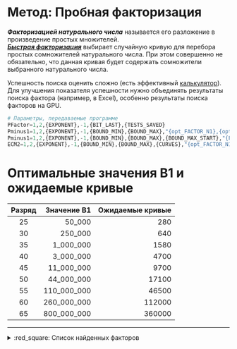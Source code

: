 [License]: //creativecommons.org/licenses/by-nc-sa/4.0/deed.ru

# Метод: Пробная факторизация

***Факторизацией натурального числа*** называется его разложение в произведение простых множителей.  
***[Быстрая факторизация]*** выбирает случайную кривую для перебора простых сомножителей натурального числа. 
При этом совершенно не обязательно, что данная кривая будет содержать сомножители выбранного натурального 
числа.  

Успешность поиска оценить сложно (есть эффективный [калькулятор]). Для улучшения показателя успешности 
нужно объединять результаты поиска фактора (например, в Excel), особенно результаты поиска факторов на GPU.
``` tf
# Параметры, передаваемые программе
PFactor=1,2,{EXPONENT},-1,{BIT_LAST},{TESTS_SAVED}
Pminus1=1,2,{EXPONENT},-1,{BOUND_MIN},{BOUND_MAX},"{opt_FACTOR_N1},{opt_FACTOR_N2}"
Pminus1=1,2,{EXPONENT},-1,{BOUND_MIN},{BOUND_MAX},{BOUND_MAX_START},"{FACTOR_N1},{FACTOR_N2}"
ECM2=1,2,{EXPONENT},-1,{BOUND_MIN},{BOUND_MAX},{CURVES},"{opt_FACTOR_N1},{opt_FACTOR_N2}"
```

[Быстрая факторизация]: //www.mersenne.org/report_top_500_p-1/
[калькулятор]: //github.com/alpertron/calculators


# Оптимальные значения B1 и ожидаемые кривые

|Разряд|Значение B1|Ожидаемые кривые
|:---:| ---:| ---:
|25|50_000|280
|30|250_000|640
|35|1_000_000|1580
|40|3_000_000|4700
|45|11_000_000|9700
|50|44_000_000|17100
|55|110_000_000|46500
|60|260_000_000|112000
|65|800_000_000|360000

---
<details>
<summary>:red_square: Список найденных факторов</summary><br />

|Имя процессора|Экспонента|Полученно (передано)|Простой множитель
|:--- | ---:|:---:| ---:
|CPU_i3-4160T|M<sub>10867</sub>|2019-08-20|[82832860164133033565264741146994303791687](//mersenne.org/M10867 "135,9 бит")
|CPU_i3-3240|M<sub>179807</sub>|2020-07-21|[8908820444602872157985947159](//mersenne.org/M179807 "92,8 бит")
|CPU_i3-4130T|M<sub>182473</sub>|2019-11-21|[6105157288266030601971636011773183](//mersenne.org/M182473 "112,2 бит")
|CPU_i3-4130T|M<sub>186601</sub>|2020-04-22|[6335814304984386400062255874736137](//mersenne.org/M186601 "112,3 бит")
|CPU_i3-3220T|M<sub>190297</sub>|2021-01-30|[149067583885988546673114547807](//mersenne.org/M190297 "96,9 бит")
|CPU_i3-4130T|M<sub>192319</sub>|2021-05-24|[131713870150710973144567447903007](//mersenne.org/M192319 "106,7 бит")
|CPU_i3-3240|M<sub>194687</sub>|2020-06-02|[350308324287853241164704038137783](//mersenne.org/M194687 "108,1 бит")
|CPU_i5-7400T|M<sub>204461</sub>|2020-06-16|[13887385625510659686126690641](//mersenne.org/M204461 "93,5 бит")
|CPU_i3-4130T|M<sub>205937</sub>|2021-02-07|[14527115491319733689217695942607839](//mersenne.org/M205937 "113,5 бит")
|CPU_i3-3240|M<sub>208367</sub>|2019-11-29|[355611993314329042162913497](//mersenne.org/M208367 "88,2 бит")
|CPU_i3-4130T|M<sub>210401</sub>|2021-08-08|[454556433155608737183713209](//mersenne.org/M210401 "88,6 бит")
|CPU_i3-3240|M<sub>211597</sub>|2021-09-04|[10080803665163780220858494239913](//mersenne.org/M211597 "103,0 бит")
|CPU_i5-7400T|M<sub>212557</sub>|2021-01-23|[4550117868689862015372775241](//mersenne.org/M212557 "91,9 бит")
|CPU_i3-3240|M<sub>215503</sub>|2020-11-06|[10492524329302829549846743327](//mersenne.org/M215503 "93,1 бит")
|CPU_i3-4130T|M<sub>219943</sub>|2020-10-18|[22221891142825827223088551](//mersenne.org/M219943 "84,2 бит")
|CPU_i5-7400T|M<sub>223061</sub>|2021-01-05|[782010403246230561225393068137](//mersenne.org/M223061 "99,3 бит")
|CPU_i3-3220T|M<sub>226691</sub>|2020-01-23|[2356137892153772530023725265049](//mersenne.org/M226691 "100,9 бит")
|CPU_i5-7400T|M<sub>236893</sub>|2020-01-23|[440619936996878195341147721](//mersenne.org/M236893 "88,5 бит")
|CPU_i3-3220T|M<sub>237277</sub>|2021-10-19|[3980436522930599333568397717537](//mersenne.org/M237277 "101,7 бит")
|CPU_i5-7400T|M<sub>240017</sub>|2021-02-24|[207388950441821518487369719](//mersenne.org/M240017 "87,4 бит")
|CPU_i3-3240|M<sub>240341</sub>|2020-10-21|[14564194736309668622575271408824313](//mersenne.org/M240341 "113,5 бит")
|CPU_i3-3240|M<sub>242161</sub>|2021-05-05|[17130779324234840014001389399](//mersenne.org/M242161 "93,8 бит")
|CPU_i3-3240|M<sub>244381</sub>|2020-04-28|[544321867658790146018252177](//mersenne.org/M244381 "88,8 бит")
|CPU_i3-3220T|M<sub>247603</sub>|2021-06-16|[8450557429377403415538456969193](//mersenne.org/M247603 "102,7 бит")
|CPU_i3-4130T|M<sub>249211</sub>|2020-11-14|[4231311287188684023882673097](//mersenne.org/M249211 "91,8 бит")
|CPU_i5-7400T|M<sub>249541</sub>|2020-07-15|[6014806187755835444877004231](//mersenne.org/M249541 "92,3 бит")
|CPU_i3-4130T|M<sub>249859</sub>|2020-08-04|[1362194296519303309656910457](//mersenne.org/M249859 "90,1 бит")
|CPU_i5-7400T|M<sub>260647</sub>|2021-03-05|[1364561386792052106468955961](//mersenne.org/M260647 "90,1 бит")
|CPU_i3-3220T|M<sub>266029</sub>|2021-04-15|[6189179596034365984855091373289](//mersenne.org/M266029 "102,3 бит")
|CPU_i3-3240|M<sub>267601</sub>|2020-09-25|[5830195636655439372565947073](//mersenne.org/M267601 "92,2 бит")
|CPU_i3-3240|M<sub>272903</sub>|2020-07-05|[55270321578203648279734967](//mersenne.org/M272903 "85,5 бит")
|CPU_i3-3240|M<sub>276007</sub>|2020-09-26|[422673653296197834493769](//mersenne.org/M276007 "78,5 бит")
|CPU_i3-3240|M<sub>277889</sub>|2022-01-03|[240277746620929976586118559](//mersenne.org/M277889 "87,6 бит")
|CPU_i3-3220T|M<sub>280817</sub>|2022-03-08|[1305998059646546094771212783](//mersenne.org/M280817 "90,1 бит")
|CPU_i3-4130T|M<sub>282413</sub>|2020-12-10|[340956205582160672877209](//mersenne.org/M282413 "78,2 бит")
|CPU_i3-3220T|M<sub>282679</sub>|2021-11-30|[30275065895276484156192919](//mersenne.org/M282679 "84,6 бит")
|CPU_i3-3240|M<sub>284857</sub>|2020-11-03|[6342830178287689341889442233](//mersenne.org/M284857 "92,4 бит")
|CPU_i3-4130T|M<sub>291689</sub>|2020-06-27|[641304973009750545740947502383](//mersenne.org/M291689 "99,0 бит")
|CPU_i3-4130T|M<sub>293453</sub>|2020-06-30|[183557027770532862517419511](//mersenne.org/M293453 "87,2 бит")
|CPU_i3-4160T|M<sub>1260877</sub>|2019-10-02|[295308856121652065144821431143](//mersenne.org/M1260877 "97,9 бит")
|CPU_i3-3220T|M<sub>1748471</sub>|2020-07-28|[9782225387480554906433](//mersenne.org/M1748471 "73,1 бит")
|CPU_i3-3240|M<sub>1748749</sub>|2020-06-04|[1101693662420199497948263](//mersenne.org/M1748749 "79,9 бит")
|CPU_i5-7400T|M<sub>1756919</sub>|2020-07-17|[420282713414566177132193](//mersenne.org/M1756919 "78,5 бит")
|CPU_i5-7400T|M<sub>1770551</sub>|2020-08-11|[1229067852017677956503](//mersenne.org/M1770551 "70,1 бит")
|CPU_i3-3240|M<sub>1775819</sub>|2020-06-22|[2183399348408396373881](//mersenne.org/M1775819 "70,9 бит")
|CPU_i5-7400T|M<sub>1779227</sub>|2020-09-02|[716802974144267311817](//mersenne.org/M1779227 "69,3 бит")
|CPU_i5-7400T|M<sub>1779529</sub>|2020-09-03|[361751716297473485026173503](//mersenne.org/M1779529 "88,2 бит")
|CPU_i5-7400T|M<sub>1779601</sub>|2020-06-19|[6654306946624358084057](//mersenne.org/M1779601 "72,5 бит")
|CPU_i3-3220T|M<sub>1780481</sub>|2020-07-17|[24311029838681384251303](//mersenne.org/M1780481 "74,4 бит")
|CPU_i3-3240|M<sub>1780787</sub>|2020-03-23|[2208575966115963611801297](//mersenne.org/M1780787 "80,9 бит")
|CPU_i5-7400T|M<sub>1781393</sub>|2020-09-11|[9245598697446358271306919599](//mersenne.org/M1781393 "92,9 бит")
|CPU_i3-4130T|M<sub>1790303</sub>|2020-10-08|[84091307379778469337607](//mersenne.org/M1790303 "76,2 бит")
|CPU_i5-7400T|M<sub>1790969</sub>|2020-07-31|[13195845564583138753367](//mersenne.org/M1790969 "73,5 бит")
|CPU_i3-3240|M<sub>1794277</sub>|2020-10-15|[13566397381259978586503](//mersenne.org/M1794277 "73,5 бит")
|CPU_i5-7400T|M<sub>1794343</sub>|2020-07-09|[3013403412890191833961](//mersenne.org/M1794343 "71,4 бит")
|CPU_i3-4130T|M<sub>1797503</sub>|2020-06-19|[1179098613782804828192609](//mersenne.org/M1797503 "80,0 бит")
|CPU_i3-4130T|M<sub>1803089</sub>|2020-06-06|[692432289569587180612463](//mersenne.org/M1803089 "79,2 бит")
|CPU_i5-7400T|M<sub>1806803</sub>|2020-08-12|[244326231917086486697](//mersenne.org/M1806803 "67,7 бит")
|CPU_i3-4130T|M<sub>1808207</sub>|2021-01-07|[1087489101201148609423](//mersenne.org/M1808207 "69,9 бит")
|CPU_i5-7400T|M<sub>1808497</sub>|2020-07-14|[9706123523375446467647](//mersenne.org/M1808497 "73,0 бит")
|CPU_i3-3220T|M<sub>1810199</sub>|2020-11-18|[157697807282564586898519](//mersenne.org/M1810199 "77,1 бит")
|CPU_i3-4130T|M<sub>1810609</sub>|2020-07-17|[26465926164226557922159](//mersenne.org/M1810609 "74,5 бит")
|CPU_i3-3220T|M<sub>1817581</sub>|2020-12-19|[1189085596205257849526737](//mersenne.org/M1817581 "80,0 бит")
|CPU_i3-3240|M<sub>1817707</sub>|2020-07-25|[54019915269001796699970361](//mersenne.org/M1817707 "85,5 бит")
|CPU_i3-3240|M<sub>1818727</sub>|2020-10-05|[1524678261054558180071](//mersenne.org/M1818727 "70,4 бит")
|CPU_i5-7400T|M<sub>1820279</sub>|2020-08-15|[18591257656105278391249](//mersenne.org/M1820279 "74,0 бит")
|CPU_i3-3220T|M<sub>1824707</sub>|2020-12-26|[43333587508361131449337](//mersenne.org/M1824707 "75,2 бит")
|CPU_i3-4130T|M<sub>1825039</sub>|2020-07-10|[1077556895940053786953](//mersenne.org/M1825039 "69,9 бит")
|CPU_i5-7400T|M<sub>1825891</sub>|2021-01-03|[25087933734732565649248321](//mersenne.org/M1825891 "84,4 бит")
|CPU_i3-3240|M<sub>1826129</sub>|2020-10-17|[240060603497813611049](//mersenne.org/M1826129 "67,7 бит")
|CPU_i3-4130T|M<sub>1826743</sub>|2021-01-08|[403333729168115180214383](//mersenne.org/M1826743 "78,4 бит")
|CPU_i5-7400T|M<sub>1830931</sub>|2020-08-11|[42677833477679098748999](//mersenne.org/M1830931 "75,2 бит")
|CPU_i3-4130T|M<sub>1831933</sub>|2021-02-20|[69011301633052264737401](//mersenne.org/M1831933 "75,9 бит")
|CPU_i3-3220T|M<sub>1832459</sub>|2020-11-24|[31562787143567258404248079](//mersenne.org/M1832459 "84,7 бит")
|CPU_i3-4130T|M<sub>1837903</sub>|2020-07-21|[13281786178167483175609](//mersenne.org/M1837903 "73,5 бит")
|CPU_i3-3220T|M<sub>1838423</sub>|2020-11-24|[230213760093827396759](//mersenne.org/M1838423 "67,6 бит")
|CPU_i3-4130T|M<sub>1839601</sub>|2021-02-23|[2923009946171327873633](//mersenne.org/M1839601 "71,3 бит")
|CPU_i3-4130T|M<sub>1840393</sub>|2020-07-24|[202934639674844633911](//mersenne.org/M1840393 "67,5 бит")
|CPU_i3-4130T|M<sub>1842941</sub>|2021-03-01|[8041440301620043380511](//mersenne.org/M1842941 "72,8 бит")
|CPU_i3-3220T|M<sub>1843183</sub>|2020-12-01|[835922814028155447994489](//mersenne.org/M1843183 "79,5 бит")
|CPU_i3-3240|M<sub>1843487</sub>|2020-10-05|[42539782418183734268911](//mersenne.org/M1843487 "75,2 бит")
|CPU_i3-3240|M<sub>1844099</sub>|2020-10-06|[27895907770515882935017](//mersenne.org/M1844099 "74,6 бит")
|CPU_i3-3220T|M<sub>1844153</sub>|2020-07-28|[208696059530445027887](//mersenne.org/M1844153 "67,5 бит")
|CPU_i3-3220T|M<sub>1844939</sub>|2020-07-29|[238448870647471358713](//mersenne.org/M1844939 "67,7 бит")
|CPU_i3-4130T|M<sub>1845913</sub>|2020-06-06|[274125696466187185511](//mersenne.org/M1845913 "67,9 бит")
|CPU_i3-3240|M<sub>1846769</sub>|2021-04-13|[1667481571603698949103](//mersenne.org/M1846769 "70,5 бит")
|CPU_i3-3240|M<sub>1848923</sub>|2020-07-08|[5959243418438687591474153](//mersenne.org/M1848923 "82,3 бит")
|CPU_i3-3220T|M<sub>1849843</sub>|2021-03-28|[673906381801109443654877201](//mersenne.org/M1849843 "89,1 бит")
|CPU_i5-7400T|M<sub>1851407</sub>|2021-02-08|[590019308792284662503](//mersenne.org/M1851407 "69,0 бит")
|CPU_i3-3240|M<sub>1851991</sub>|2021-05-25|[13151078006579160102223](//mersenne.org/M1851991 "73,5 бит")
|CPU_i3-3240|M<sub>1853479</sub>|2020-09-08|[156003539033246584721](//mersenne.org/M1853479 "67,1 бит")
|CPU_i3-4130T|M<sub>1853807</sub>|2020-11-20|[529911299168011084854799](//mersenne.org/M1853807 "78,8 бит")
|CPU_i3-3220T|M<sub>1855849</sub>|2020-07-20|[14445906697760712519833](//mersenne.org/M1855849 "73,6 бит")
|CPU_i5-7400T|M<sub>1857671</sub>|2020-06-25|[3921223347135641910510401](//mersenne.org/M1857671 "81,7 бит")
|CPU_i3-3220T|M<sub>1858583</sub>|2021-02-11|[10171611024230424658961](//mersenne.org/M1858583 "73,1 бит")
|CPU_i3-4130T|M<sub>1859269</sub>|2021-06-17|[7294110398601170663801](//mersenne.org/M1859269 "72,6 бит")
|CPU_i3-3240|M<sub>1862383</sub>|2020-12-31|[838841300506144613897](//mersenne.org/M1862383 "69,5 бит")
|CPU_i3-4130T|M<sub>1862941</sub>|2020-07-28|[21180396504202844818806060961](//mersenne.org/M1862941 "94,1 бит")
|CPU_i3-4130T|M<sub>1863451</sub>|2020-12-04|[1558453941039570915497](//mersenne.org/M1863451 "70,4 бит")
|CPU_i5-7400T|M<sub>1863583</sub>|2021-01-22|[168098659632645100049](//mersenne.org/M1863583 "67,2 бит")
|CPU_i3-4130T|M<sub>1863971</sub>|2020-07-31|[193869571336390226087](//mersenne.org/M1863971 "67,4 бит")
|CPU_i3-4130T|M<sub>1864553</sub>|2021-07-08|[119013820349772043904647](//mersenne.org/M1864553 "76,7 бит")
|CPU_i3-3220T|M<sub>1865881</sub>|2020-12-13|[3084260537114498471833](//mersenne.org/M1865881 "71,4 бит")
|CPU_i3-4130T|M<sub>1865917</sub>|2021-07-15|[8547980197217810254721](//mersenne.org/M1865917 "72,9 бит")
|CPU_i3-3220T|M<sub>1867601</sub>|2021-03-23|[80000233390682861297647](//mersenne.org/M1867601 "76,1 бит")
|CPU_i5-7400T|M<sub>1867753</sub>|2020-08-11|[123226401138996168889](//mersenne.org/M1867753 "66,7 бит")
|CPU_i3-3240|M<sub>1867883</sub>|2021-03-23|[31925706746610570580439](//mersenne.org/M1867883 "74,8 бит")
|CPU_i3-3240|M<sub>1869617</sub>|2020-11-24|[31290230502255006055463](//mersenne.org/M1869617 "74,7 бит")
|CPU_i3-3220T|M<sub>1874177</sub>|2021-03-02|[4705775280871272212417](//mersenne.org/M1874177 "72,0 бит")
|CPU_i3-3240|M<sub>1874627</sub>|2020-10-05|[583200974498885420814911](//mersenne.org/M1874627 "78,9 бит")
|CPU_i3-4130T|M<sub>1877801</sub>|2021-07-14|[1677163092549859583281](//mersenne.org/M1877801 "70,5 бит")
|CPU_i3-4130T|M<sub>1877933</sub>|2020-12-10|[37279021748511254068057](//mersenne.org/M1877933 "75,0 бит")
|CPU_i3-3220T|M<sub>1878769</sub>|2021-09-24|[205599534872589364260191](//mersenne.org/M1878769 "77,4 бит")
|CPU_i3-3240|M<sub>1879511</sub>|2021-09-24|[139975327321873242276439](//mersenne.org/M1879511 "76,9 бит")
|CPU_i3-3220T|M<sub>1879663</sub>|2021-09-24|[94802667696168033868471](//mersenne.org/M1879663 "76,3 бит")
|CPU_i3-3240|M<sub>1879789</sub>|2020-10-01|[2975424515145393439928753](//mersenne.org/M1879789 "81,3 бит")
|CPU_i3-3220T|M<sub>1879781</sub>|2021-07-12|[9859346041877930980831](//mersenne.org/M1879781 "73,1 бит")
|CPU_i3-3240|M<sub>1880551</sub>|2020-12-27|[10084143634263882660016367](//mersenne.org/M1880551 "83,1 бит")
|CPU_i3-3240|M<sub>1881079</sub>|2020-08-13|[936518605029984752863](//mersenne.org/M1881079 "69,7 бит")
|CPU_i3-3240|M<sub>1882421</sub>|2021-04-03|[199215476607625391279](//mersenne.org/M1882421 "67,4 бит")
|CPU_i3-3240|M<sub>1882861</sub>|2020-08-17|[666990098678118344881](//mersenne.org/M1882861 "69,2 бит")
|CPU_i3-3220T|M<sub>1884577</sub>|2020-09-07|[162443525152210399185503](//mersenne.org/M1884577 "77,1 бит")
|CPU_i3-4130T|M<sub>1895083</sub>|2021-07-19|[266374919753692755407](//mersenne.org/M1895083 "67,9 бит")
|CPU_i3-4130T|M<sub>1895357</sub>|2020-07-30|[53032653694369279890991](//mersenne.org/M1895357 "75,5 бит")
|CPU_i5-7400T|M<sub>1896173</sub>|2020-08-02|[2274855984586358419471](//mersenne.org/M1896173 "70,9 бит")
|CPU_i3-3220T|M<sub>1896823</sub>|2021-07-14|[89846930199064704056081](//mersenne.org/M1896823 "76,2 бит")
|CPU_i3-4130T|M<sub>1897121</sub>|2020-09-07|[1319745417837217487807](//mersenne.org/M1897121 "70,2 бит")
|CPU_i5-7400T|M<sub>1900369</sub>|2020-08-14|[826858248426205165991](//mersenne.org/M1900369 "69,5 бит")
|CPU_i3-4130T|M<sub>1900571</sub>|2021-01-03|[148592047567029613241](//mersenne.org/M1900571 "67,0 бит")
|CPU_i3-3240|M<sub>1901131</sub>|2021-07-15|[354392909172288135393089](//mersenne.org/M1901131 "78,2 бит")
|CPU_i5-7400T|M<sub>1902119</sub>|2020-09-01|[746463283174230565247](//mersenne.org/M1902119 "69,3 бит")
|CPU_i3-4130T|M<sub>1902643</sub>|2020-09-04|[89338778275924979908123153](//mersenne.org/M1902643 "86,2 бит")
|CPU_i5-7400T|M<sub>1903081</sub>|2020-09-05|[210011019266895338599](//mersenne.org/M1903081 "67,5 бит")
|CPU_i3-3220T|M<sub>1903289</sub>|2020-11-18|[28673912581062008978521](//mersenne.org/M1903289 "74,6 бит")
|CPU_i3-3240|M<sub>1903441</sub>|2021-04-05|[13391880806361593587577](//mersenne.org/M1903441 "73,5 бит")
|CPU_i3-3240|M<sub>1907377</sub>|2021-02-21|[3528801890297695805383](//mersenne.org/M1907377 "71,6 бит")
|CPU_i3-4130T|M<sub>1907573</sub>|2020-10-26|[1682004340905866599103](//mersenne.org/M1907573 "70,5 бит")
|CPU_i3-4130T|M<sub>1909487</sub>|2021-02-25|[7490680989515349191519](//mersenne.org/M1909487 "72,7 бит")
|CPU_i3-3240|M<sub>1910339</sub>|2020-09-30|[2579924799738882287711713](//mersenne.org/M1910339 "81,1 бит")
|CPU_i3-3240|M<sub>1910611</sub>|2021-08-21|[13697920322276407317521](//mersenne.org/M1910611 "73,5 бит")
|CPU_i3-3220T|M<sub>1911937</sub>|2020-12-01|[40023912798733559344013142311](//mersenne.org/M1911937 "95,0 бит")
|CPU_i3-4130T|M<sub>1912133</sub>|2021-03-02|[5883960840663737153249](//mersenne.org/M1912133 "72,3 бит")
|CPU_i3-3220T|M<sub>1912387</sub>|2020-12-01|[1655870639326574489209](//mersenne.org/M1912387 "70,5 бит")
|CPU_i3-3240|M<sub>1916833</sub>|2022-01-11|[6447429700254535057409](//mersenne.org/M1916833 "72,4 бит")
|CPU_i3-3240|M<sub>1921813</sub>|2021-11-20|[31110069998504961460457](//mersenne.org/M1921813 "74,7 бит")
|CPU_i3-3240|M<sub>1923893</sub>|2021-11-21|[6901501456845421748010919](//mersenne.org/M1923893 "82,5 бит")
|CPU_i3-3240|M<sub>1924799</sub>|2021-03-26|[306660015633133222927](//mersenne.org/M1924799 "68,1 бит")
|CPU_i3-4130T|M<sub>1926493</sub>|2021-08-15|[8584851855393588671719](//mersenne.org/M1926493 "72,9 бит")
|CPU_i3-3220T|M<sub>1926703</sub>|2021-12-10|[5799594497685957908977](//mersenne.org/M1926703 "72,3 бит")
|CPU_i3-3220T|M<sub>1927313</sub>|2021-11-25|[41259104226010462299929](//mersenne.org/M1927313 "75,1 бит")
|CPU_i3-4130T|M<sub>1931357</sub>|2021-09-02|[298801323954294499199](//mersenne.org/M1931357 "68,0 бит")
|CPU_i3-3240|M<sub>1933549</sub>|2021-05-24|[16180287982948896683729](//mersenne.org/M1933549 "73,8 бит")
|CPU_i3-3240|M<sub>1934683</sub>|2021-08-30|[70980995579816493592062317519](//mersenne.org/M1934683 "95,8 бит")
|CPU_i3-3220T|M<sub>1935293</sub>|2020-11-17|[230380558690383191087](//mersenne.org/M1935293 "67,6 бит")
|CPU_i3-3240|M<sub>1936219</sub>|2021-07-30|[111211991096262100156391](//mersenne.org/M1936219 "76,6 бит")
|CPU_i3-3240|M<sub>1936757</sub>|2021-02-15|[381273300291315930049](//mersenne.org/M1936757 "68,4 бит")
|CPU_i3-3220T|M<sub>1937233</sub>|2021-02-16|[1990366118246025635516119](//mersenne.org/M1937233 "80,7 бит")
|CPU_i3-3240|M<sub>1938611</sub>|2021-12-22|[3321048782495004180934793](//mersenne.org/M1938611 "81,5 бит")
|CPU_i3-4130T|M<sub>1941601</sub>|2021-02-02|[198833506342172570961881](//mersenne.org/M1941601 "77,4 бит")
|CPU_i3-3240|M<sub>1943023</sub>|2021-02-05|[1407684512005209168487](//mersenne.org/M1943023 "70,3 бит")
|CPU_i3-3240|M<sub>1943077</sub>|2021-09-25|[92861639638713121108159](//mersenne.org/M1943077 "76,3 бит")
|CPU_i3-3240|M<sub>1943077</sub>|2021-08-21|[2286276688950069281519914136719](//mersenne.org/M1943077 "100,9 бит")
|CPU_i3-4130T|M<sub>1943413</sub>|2021-02-06|[90649073237337737335351](//mersenne.org/M1943413 "76,3 бит")
|CPU_i3-4130T|M<sub>1945199</sub>|2021-12-16|[357144783537445927129](//mersenne.org/M1945199 "68,3 бит")
|CPU_i3-3220T|M<sub>1945319</sub>|2021-01-02|[2257709807135454081439](//mersenne.org/M1945319 "70,9 бит")
|CPU_i3-3240|M<sub>1947193</sub>|2021-05-25|[1439743893830594916511](//mersenne.org/M1947193 "70,3 бит")
|CPU_i3-3220T|M<sub>1948699</sub>|2021-02-14|[295558393208271600569](//mersenne.org/M1948699 "68,0 бит")
|CPU_i3-3240|M<sub>1948981</sub>|2020-11-28|[3320224119463224463874513431](//mersenne.org/M1948981 "91,4 бит")
|CPU_i3-3220T|M<sub>1951597</sub>|2021-01-26|[292232734113717391447](//mersenne.org/M1951597 "68,0 бит")
|CPU_i3-3220T|M<sub>1951843</sub>|2021-07-26|[1672163346090292572125183](//mersenne.org/M1951843 "80,5 бит")
|CPU_i3-3220T|M<sub>1953503</sub>|2021-05-17|[27711645160661429135599927](//mersenne.org/M1953503 "84,5 бит")
|CPU_i3-4130T|M<sub>1953761</sub>|2021-06-13|[322840048681894242689](//mersenne.org/M1953761 "68,1 бит")
|CPU_i3-3240|M<sub>1954691</sub>|2021-10-16|[426556426399609689377](//mersenne.org/M1954691 "68,5 бит")
|CPU_i5-7400T|M<sub>1955047</sub>|2021-02-25|[180220905072805403447](//mersenne.org/M1955047 "67,3 бит")
|CPU_i3-4130T|M<sub>1955531</sub>|2022-01-20|[482959101307998591439](//mersenne.org/M1955531 "68,7 бит")
|CPU_i3-4130T|M<sub>1955827</sub>|2021-02-26|[15893792804910960362441](//mersenne.org/M1955827 "73,8 бит")
|CPU_i3-3240|M<sub>1959197</sub>|2021-01-20|[5070924667212676471201](//mersenne.org/M1959197 "72,1 бит")
|CPU_i3-3220T|M<sub>1961033</sub>|2021-07-10|[126129396106895314217999684873](//mersenne.org/M1961033 "96,7 бит")
|CPU_i3-4130T|M<sub>1962403</sub>|2021-05-31|[11183188205523645595841](//mersenne.org/M1962403 "73,2 бит")
|CPU_i3-3220T|M<sub>1962403</sub>|2021-03-19|[554239466175260665439](//mersenne.org/M1962403 "68,9 бит")
|CPU_i3-4130T|M<sub>1962523</sub>|2020-12-16|[9018703151544197440664379689](//mersenne.org/M1962523 "92,9 бит")
|CPU_i3-3240|M<sub>1962959</sub>|2022-02-25|[8716143002178960989561](//mersenne.org/M1962959 "72,9 бит")
|CPU_i3-3240|M<sub>1963639</sub>|2021-07-18|[11292699967116905665057](//mersenne.org/M1963639 "73,3 бит")
|CPU_i5-7400T|M<sub>1963751</sub>|2020-12-24|[237319355176663745521](//mersenne.org/M1963751 "67,7 бит")
|CPU_i3-3240|M<sub>1964317</sub>|2021-03-25|[1674782867894802494058199](//mersenne.org/M1964317 "80,5 бит")
|CPU_i3-3220T|M<sub>1965517</sub>|2021-04-01|[29013375934901378437121](//mersenne.org/M1965517 "74,6 бит")
|CPU_i3-4130T|M<sub>1968977</sub>|2022-03-19|[484544705559510411244487](//mersenne.org/M1968977 "78,7 бит")
|CPU_i3-3220T|M<sub>1969031</sub>|2021-11-26|[12056165942826494626777](//mersenne.org/M1969031 "73,4 бит")
|CPU_i3-4130T|M<sub>1970519</sub>|2021-08-12|[3666492405980193118471](//mersenne.org/M1970519 "71,6 бит")
|CPU_i3-3240|M<sub>1970641</sub>|2021-12-16|[4287595336237305047887](//mersenne.org/M1970641 "71,9 бит")
|CPU_i3-3220T|M<sub>1970923</sub>|2021-05-08|[311425808595593043673](//mersenne.org/M1970923 "68,1 бит")
|CPU_i3-3220T|M<sub>1972007</sub>|2021-05-12|[297641444966757775589745001](//mersenne.org/M1972007 "87,9 бит")
|CPU_i3-3240|M<sub>1972037</sub>|2021-05-12|[13646159325495818650150327](//mersenne.org/M1972037 "83,5 бит")
|CPU_i3-4130T|M<sub>1974373</sub>|2021-12-29|[30017043080383024156567](//mersenne.org/M1974373 "74,7 бит")
|CPU_i3-3240|M<sub>1974403</sub>|2021-08-19|[320415333675150992689](//mersenne.org/M1974403 "68,1 бит")
|CPU_i3-4130T|M<sub>1979339</sub>|2021-10-07|[7072171231668353245289](//mersenne.org/M1979339 "72,6 бит")
|CPU_i3-3220T|M<sub>1980233</sub>|2021-02-11|[164915405820399231719183089](//mersenne.org/M1980233 "87,1 бит")
|CPU_i3-3240|M<sub>1980469</sub>|2021-02-11|[172468906391202586769](//mersenne.org/M1980469 "67,2 бит")
|CPU_i3-4130T|M<sub>1983409</sub>|2021-06-05|[5386954462988245497866883361](//mersenne.org/M1983409 "92,1 бит")
|CPU_i3-3240|M<sub>1984163</sub>|2021-06-08|[188097373976524637033](//mersenne.org/M1984163 "67,4 бит")
|CPU_i3-3220T|M<sub>1985509</sub>|2022-03-28|[53573049837645643127503](//mersenne.org/M1985509 "75,5 бит")
|CPU_i3-4130T|M<sub>1988797</sub>|2022-02-01|[2130957931673641638401](//mersenne.org/M1988797 "70,9 бит")
|CPU_i3-4130T|M<sub>1988999</sub>|2021-06-22|[443546540555472438143](//mersenne.org/M1988999 "68,6 бит")
|CPU_i3-4130T|M<sub>1990433</sub>|2021-03-02|[5077226743159385410703](//mersenne.org/M1990433 "72,1 бит")
|CPU_i3-4130T|M<sub>1991623</sub>|2021-07-01|[58666510057354719448001](//mersenne.org/M1991623 "75,6 бит")
|CPU_i3-3240|M<sub>1992251</sub>|2021-04-13|[304201680782632484297](//mersenne.org/M1992251 "68,0 бит")
|CPU_i3-3240|M<sub>1992691</sub>|2021-11-16|[5447972584715473055423](//mersenne.org/M1992691 "72,2 бит")
|CPU_i3-3240|M<sub>1993477</sub>|2021-03-11|[187999998821759289199](//mersenne.org/M1993477 "67,3 бит")
|CPU_i3-4130T|M<sub>1995061</sub>|2021-07-10|[1788857082783350971543](//mersenne.org/M1995061 "70,6 бит")
|CPU_i3-3240|M<sub>1995649</sub>|2021-03-19|[1474722977837833709423](//mersenne.org/M1995649 "70,3 бит")
|CPU_i3-3220T|M<sub>1995827</sub>|2021-07-12|[12415040196516784209511](//mersenne.org/M1995827 "73,4 бит")
|CPU_i3-3220T|M<sub>1996223</sub>|2021-03-21|[86848740879877486178089](//mersenne.org/M1996223 "76,2 бит")
|CPU_i3-4130T|M<sub>1999441</sub>|2021-10-01|[6678404886918369814873](//mersenne.org/M1999441 "72,5 бит")
|CPU_i3-4130T|M<sub>1999441</sub>|2021-10-01|[6678404886918369814873](//mersenne.org/M1999441 "72,5 бит")
|CPU_i3-3240|M<sub>2003051</sub>|2021-07-21|[9877266555480319615683349553](//mersenne.org/M2003051 "93,0 бит")
|CPU_i3-3240|M<sub>2005261</sub>|2021-07-25|[5532630007048517957561](//mersenne.org/M2005261 "72,2 бит")
|CPU_i3-3240|M<sub>2005499</sub>|2021-10-22|[636376133206752074696026140721](//mersenne.org/M2005499 "99,0 бит")
|CPU_i3-4130T|M<sub>2005739</sub>|2021-10-23|[785374342053247697081](//mersenne.org/M2005739 "69,4 бит")
|CPU_i3-3240|M<sub>2005903</sub>|2021-04-14|[246308078925803233247](//mersenne.org/M2005903 "67,7 бит")
|CPU_i3-3220T|M<sub>2005981</sub>|2021-04-14|[847330863621308514961](//mersenne.org/M2005981 "69,5 бит")
|CPU_i3-3220T|M<sub>2007053</sub>|2021-04-16|[15544359643183611240799](//mersenne.org/M2007053 "73,7 бит")
|CPU_i3-3220T|M<sub>2008709</sub>|2021-04-19|[86328799161424612032329](//mersenne.org/M2008709 "76,2 бит")
|CPU_i3-3220T|M<sub>2009083</sub>|2021-04-20|[177751935003778487089](//mersenne.org/M2009083 "67,3 бит")
|CPU_i3-4130T|M<sub>2009831</sub>|2021-08-02|[63870908718034808920703](//mersenne.org/M2009831 "75,8 бит")
|CPU_i3-3240|M<sub>2011753</sub>|2021-11-05|[3846601553395234841309591](//mersenne.org/M2011753 "81,7 бит")
|CPU_i3-3220T|M<sub>2013359</sub>|2022-01-10|[1248868758343463312554601](//mersenne.org/M2013359 "80,0 бит")
|CPU_i3-3240|M<sub>2014651</sub>|2021-04-28|[1442597434572335418943](//mersenne.org/M2014651 "70,3 бит")
|CPU_i3-3220T|M<sub>2014723</sub>|2021-08-10|[1325106348262993638137](//mersenne.org/M2014723 "70,2 бит")
|CPU_i3-3220T|M<sub>2016017</sub>|2021-08-11|[3416223455866338824431](//mersenne.org/M2016017 "71,5 бит")
|CPU_i3-3220T|M<sub>2018507</sub>|2021-05-12|[382873404440934094873](//mersenne.org/M2018507 "68,4 бит")
|CPU_i3-3240|M<sub>2018957</sub>|2021-05-13|[564527852112030719551](//mersenne.org/M2018957 "68,9 бит")
|CPU_i3-4130T|M<sub>2019337</sub>|2021-05-15|[208848023751201165970801](//mersenne.org/M2019337 "77,5 бит")
|CPU_i3-3240|M<sub>2021801</sub>|2021-11-18|[38752798328639993450327](//mersenne.org/M2021801 "75,0 бит")
|CPU_i3-3240|M<sub>2021959</sub>|2019-06-03|[4008768821597125602103](//mersenne.org/M2021959 "71,8 бит")
|CPU_i3-3240|M<sub>2022019</sub>|2021-05-19|[15774954261688001941279](//mersenne.org/M2022019 "73,7 бит")
|CPU_i3-3240|M<sub>2023001</sub>|2021-05-21|[104983358266005189570527](//mersenne.org/M2023001 "76,5 бит")
|CPU_i3-3240|M<sub>2025641</sub>|2021-12-01|[715660224027949451351](//mersenne.org/M2025641 "69,3 бит")
|CPU_i3-3240|M<sub>2028461</sub>|2021-05-31|[245841027823457864849](//mersenne.org/M2028461 "67,7 бит")
|CPU_i3-3220T|M<sub>2030459</sub>|2019-06-17|[794943222563827617391289](//mersenne.org/M2030459 "79,4 бит")
|CPU_i3-3240|M<sub>2031217</sub>|2021-06-08|[1455120993978526048073](//mersenne.org/M2031217 "70,3 бит")
|CPU_i3-3220T|M<sub>2032207</sub>|2021-09-10|[81408963646278552949821383](//mersenne.org/M2032207 "86,1 бит")
|CPU_i3-3240|M<sub>2032357</sub>|2022-03-23|[57972077333327135761201](//mersenne.org/M2032357 "75,6 бит")
|CPU_i3-4130T|M<sub>2033687</sub>|2022-01-01|[51387715007576600543833](//mersenne.org/M2033687 "75,4 бит")
|CPU_i3-4130T|M<sub>2036579</sub>|2022-01-23|[525476432140071587620999](//mersenne.org/M2036579 "78,8 бит")
|CPU_i3-3220T|M<sub>2036791</sub>|2019-06-21|[7652950381722058088461711](//mersenne.org/M2036791 "82,7 бит")
|CPU_i3-4130T|M<sub>2038493</sub>|2021-09-21|[197686326740309778401](//mersenne.org/M2038493 "67,4 бит")
|CPU_i3-3220T|M<sub>2047091</sub>|2022-02-12|[4309442926659281034407041](//mersenne.org/M2047091 "81,8 бит")
|CPU_i3-3220T|M<sub>2047741</sub>|2021-07-17|[2455203845008431104647](//mersenne.org/M2047741 "71,1 бит")
|CPU_i3-4130T|M<sub>2049961</sub>|2021-07-21|[39079785357541386950399](//mersenne.org/M2049961 "75,0 бит")
|CPU_i3-4130T|M<sub>2050511</sub>|2022-03-27|[4889406675359803953319](//mersenne.org/M2050511 "72,1 бит")
|CPU_i3-3240|M<sub>2050973</sub>|2021-07-21|[534321549591003744089911](//mersenne.org/M2050973 "78,8 бит")
|CPU_i3-3240|M<sub>2051087</sub>|2021-07-21|[2330014501666218296513](//mersenne.org/M2051087 "71,0 бит")
|CPU_i3-3240|M<sub>2051327</sub>|2022-03-08|[3945482805541148598121033](//mersenne.org/M2051327 "81,7 бит")
|CPU_i7-3520M|M<sub>2054849</sub>|2022-03-17|[4045593821133568532065157903](//mersenne.org/M2054849 "91,7 бит")
|CPU_i3-4130T|M<sub>2054947</sub>|2021-10-15|[17459476389081525499391](//mersenne.org/M2054947 "73,9 бит")
|CPU_i3-4130T|M<sub>2055953</sub>|2021-07-29|[823492768653518874276595529](//mersenne.org/M2055953 "89,4 бит")
|CPU_i3-3240|M<sub>2056081</sub>|2021-07-29|[615454183779004270111903](//mersenne.org/M2056081 "79,0 бит")
|CPU_i3-3240|M<sub>2056319</sub>|2021-11-02|[16053128235017605011263](//mersenne.org/M2056319 "73,8 бит")
|CPU_i3-4130T|M<sub>2057009</sub>|2021-08-01|[4919655972324858632641](//mersenne.org/M2057009 "72,1 бит")
|CPU_i3-4130T|M<sub>2058041</sub>|2021-08-03|[2582086158575096656753](//mersenne.org/M2058041 "71,1 бит")
|CPU_i3-3220T|M<sub>2060407</sub>|2021-10-30|[1765633014878250480903641](//mersenne.org/M2060407 "80,5 бит")
|CPU_i3-3220T|M<sub>2061919</sub>|2021-11-07|[430712847465875843161](//mersenne.org/M2061919 "68,5 бит")
|CPU_i3-4130T|M<sub>2063429</sub>|2021-08-10|[158308448252066044711](//mersenne.org/M2063429 "67,1 бит")
|CPU_i3-3220T|M<sub>2066903</sub>|2021-11-27|[3074079152695688509539457](//mersenne.org/M2066903 "81,3 бит")
|CPU_i3-4130T|M<sub>2068453</sub>|2021-11-29|[56760643016565318032729](//mersenne.org/M2068453 "75,6 бит")
|CPU_i3-3220T|M<sub>2071429</sub>|2021-11-25|[77289848381413998484711](//mersenne.org/M2071429 "76,0 бит")
|CPU_i3-3240|M<sub>2073089</sub>|2021-12-10|[13684647477038540688031](//mersenne.org/M2073089 "73,5 бит")
|CPU_i3-4130T|M<sub>2075947</sub>|2021-08-31|[566993486456969618466127](//mersenne.org/M2075947 "78,9 бит")
|CPU_i3-4130T|M<sub>2078357</sub>|2021-09-05|[320064874863244137967](//mersenne.org/M2078357 "68,1 бит")
|CPU_i3-3220T|M<sub>2079839</sub>|2021-09-09|[840063986858105691889](//mersenne.org/M2079839 "69,5 бит")
|CPU_i3-4130T|M<sub>2088787</sub>|2022-02-03|[11106405527635886755207](//mersenne.org/M2088787 "73,2 бит")
|CPU_i3-3240|M<sub>2089273</sub>|2022-01-23|[9985101096552008169278111](//mersenne.org/M2089273 "83,0 бит")
|CPU_i3-4130T|M<sub>2090849</sub>|2022-02-10|[1661596012552995112237279](//mersenne.org/M2090849 "80,5 бит")
|CPU_i3-4130T|M<sub>2099593</sub>|2022-02-25|[83264154816470348631943](//mersenne.org/M2099593 "76,1 бит")
|CPU_i3-3240|M<sub>2105251</sub>|2021-10-20|[3293419875276668347487](//mersenne.org/M2105251 "71,5 бит")
|CPU_i3-4130T|M<sub>2108539</sub>|2021-10-28|[933479182502080633673](//mersenne.org/M2108539 "69,7 бит")
|CPU_i3-3240|M<sub>2108599</sub>|2021-10-28|[2343112300308854548031](//mersenne.org/M2108599 "71,0 бит")
|CPU_Q9550|M<sub>2116981</sub>|2019-09-22|[572484829865708828177](//mersenne.org/M2116981 "69,0 бит")
|CPU_i3-4130T|M<sub>2122139</sub>|2022-01-15|[328149352004812232551](//mersenne.org/M2122139 "68,2 бит")
|CPU_i3-3220T|M<sub>2132659</sub>|2022-01-06|[1014599514661314039313](//mersenne.org/M2132659 "69,8 бит")
|CPU_i3-3220T|M<sub>2137211</sub>|2022-01-20|[95467786082736600522008809](//mersenne.org/M2137211 "86,3 бит")
|CPU_i3-4130T|M<sub>2137571</sub>|2022-01-20|[1009370424297687461369](//mersenne.org/M2137571 "69,8 бит")
|CPU_i3-4130T|M<sub>2149573</sub>|2021-12-19|[16551070329140934605783](//mersenne.org/M2149573 "73,8 бит")
|CPU_i3-4130T|M<sub>2157797</sub>|2022-03-15|[1214818505578537302409](//mersenne.org/M2157797 "70,0 бит")
|CPU_i3-3220T|M<sub>2159083</sub>|2022-03-21|[17658531062597310691759](//mersenne.org/M2159083 "73,9 бит")
|CPU_i3-3240|M<sub>2163361</sub>|2022-01-30|[19550133100244009460929](//mersenne.org/M2163361 "74,0 бит")
|CPU_i3-3240|M<sub>2163919</sub>|2022-02-02|[836757898315883216479](//mersenne.org/M2163919 "69,5 бит")
|CPU_i3-3240|M<sub>2164489</sub>|2022-02-03|[7185560553120871925009](//mersenne.org/M2164489 "72,6 бит")
|CPU_i3-3240|M<sub>2165063</sub>|2022-03-27|[333198799666905855031](//mersenne.org/M2165063 "68,2 бит")
|CPU_i3-3240|M<sub>2167573</sub>|2022-02-13|[2096425528280012821625969](//mersenne.org/M2167573 "80,8 бит")
|CPU_i3-3220T|M<sub>2167777</sub>|2022-02-14|[35115181123689237011153](//mersenne.org/M2167777 "74,9 бит")
|CPU_i3-3240|M<sub>2169161</sub>|2022-02-16|[20925079199669335261999](//mersenne.org/M2169161 "74,1 бит")
|CPU_i3-3240|M<sub>2173363</sub>|2022-03-01|[419045100099808222595441](//mersenne.org/M2173363 "78,5 бит")
|CPU_i3-4130T|M<sub>2183833</sub>|2022-03-22|[1990650509184434992325663](//mersenne.org/M2183833 "80,7 бит")
|CPU_Q9550|M<sub>3138929</sub>|2018-08-11|[107211969869890084919](//mersenne.org/M3138929 "66,5 бит")
|CPU_i3-2100|M<sub>3141899</sub>|2018-08-09|[373743152728575829153](//mersenne.org/M3141899 "68,3 бит")
|CPU_i3-3240|M<sub>3143131</sub>|2018-08-08|[2357210652918846097342337](//mersenne.org/M3143131 "81,0 бит")
|CPU_i3-2100|M<sub>3143863</sub>|2018-08-09|[167784518460196503457](//mersenne.org/M3143863 "67,2 бит")
|CPU_i3-3220T|M<sub>3163297</sub>|2018-08-15|[59381422719343961377](//mersenne.org/M3163297 "65,7 бит")
|CPU_i3-3220T|M<sub>3170341</sub>|2018-08-17|[66343441088847521057](//mersenne.org/M3170341 "65,8 бит")
|CPU_i3-3220T|M<sub>3174799</sub>|2018-08-20|[9939232691627307408799](//mersenne.org/M3174799 "73,1 бит")
|CPU_Q9550|M<sub>4069451</sub>|2018-12-02|[63697313339884339111889](//mersenne.org/M4069451 "75,8 бит")
|CPU_i3-4130T|M<sub>4797007</sub>|2019-05-29|[82367144026147024187279](//mersenne.org/M4797007 "76,1 бит")
|CPU_i3-3240|M<sub>4810087</sub>|2019-06-06|[257512929938575068007](//mersenne.org/M4810087 "67,8 бит")
|CPU_i3-3240|M<sub>4853111</sub>|2019-07-03|[433007031486903274721](//mersenne.org/M4853111 "68,6 бит")
|CPU_i3-3220T|M<sub>4856869</sub>|2019-07-04|[391130128323531132863](//mersenne.org/M4856869 "68,4 бит")
|CPU_i3-4130T|M<sub>4866973</sub>|2019-07-11|[14300023341616159671919](//mersenne.org/M4866973 "73,6 бит")
|CPU_i3-3220T|M<sub>4895963</sub>|2019-07-29|[26861047308312414340151](//mersenne.org/M4895963 "74,5 бит")
|CPU_i3-3240|M<sub>4904233</sub>|2019-07-31|[5290742691643592334017](//mersenne.org/M4904233 "72,2 бит")
|CPU_i3-3240|M<sub>4907897</sub>|2019-08-05|[816392678606852965759](//mersenne.org/M4907897 "69,5 бит")
|CPU_i3-3240|M<sub>4936483</sub>|2019-08-19|[2586547856306117891777](//mersenne.org/M4936483 "71,1 бит")
|CPU_i3-3240|M<sub>4995581</sub>|2019-09-05|[111182595756092431849](//mersenne.org/M4995581 "66,6 бит")
|CPU_i3-3240|M<sub>5002051</sub>|2019-09-10|[10999522759239599303801](//mersenne.org/M5002051 "73,2 бит")
|CPU_i3-3240|M<sub>5038567</sub>|2019-10-01|[113356876953593118481](//mersenne.org/M5038567 "66,6 бит")
|CPU_i3-3240|M<sub>5052997</sub>|2019-10-14|[908897835414584735113](//mersenne.org/M5052997 "69,6 бит")
|CPU_i3-3220T|M<sub>5061607</sub>|2019-10-17|[432597931893584920153](//mersenne.org/M5061607 "68,6 бит")
|CPU_i3-3220T|M<sub>5113231</sub>|2019-11-13|[790870688787346598209](//mersenne.org/M5113231 "69,4 бит")
|CPU_Q9550|M<sub>5480771</sub>|2018-11-23|[80746668065096727660271](//mersenne.org/M5480771 "76,1 бит")
|CPU_Q9550|M<sub>5522833</sub>|2019-01-06|[808157921169638991937](//mersenne.org/M5522833 "69,5 бит")
|CPU_i3-2100|M<sub>8043571</sub>|2018-12-26|[821812819808670318737](//mersenne.org/M8043571 "69,5 бит")
|CPU_i3-4130T|M<sub>10617353</sub>|2019-05-15|[2904983371693446237713](//mersenne.org/M10617353 "71,3 бит")
|CPU_Q9550|M<sub>88877077</sub>|2018-08-12|[19342288472221439785164889](//mersenne.org/M88877077 "84,0 бит")
|CPU_i3-4130T|M<sub>89058313</sub>|2018-10-15|[9593157300739463390581711](//mersenne.org/M89058313 "83,0 бит")
|CPU_i3-2100|M<sub>89244733</sub>|2018-10-22|[2126812516829324939579863](//mersenne.org/M89244733 "80,8 бит")
|CPU_i3-3240|M<sub>89253821</sub>|2018-10-24|[1153601755561047795662969879](//mersenne.org/M89253821 "89,9 бит")
|CPU_i3-4130T|M<sub>89636213</sub>|2018-11-22|[8010143127851159301914195570441](//mersenne.org/M89636213 "102,7 бит")
|CPU_i3-3240|M<sub>90861427</sub>|2019-03-18|[3643113237030803382766512409](//mersenne.org/M90861427 "91,6 бит")
|CPU_i3-3220T|M<sub>92313047</sub>|2019-08-08|[960974307134558815880176777](//mersenne.org/M92313047 "89,6 бит")

</details>

# 
